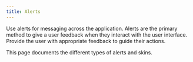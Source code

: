 ```yaml
---
title: Alerts
---
```


Use alerts for messaging across the application. Alerts are the primary method to give a user feedback when they interact with the user interface. Provide the user with appropriate feedback to guide their actions.

This page documents the different types of alerts and skins.
